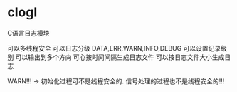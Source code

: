 clogl
=====

C语言日志模块

可以多线程安全
可以日志分级 DATA,ERR,WARN,INFO,DEBUG
可以设置记录级别
可以输出到多个方向
可心按时间间隔生成日志文件
可以按日志文件大小生成日志

WARN!!! -> 初始化过程可不是线程安全的. 信号处理的过程也不是线程安全的!!!
